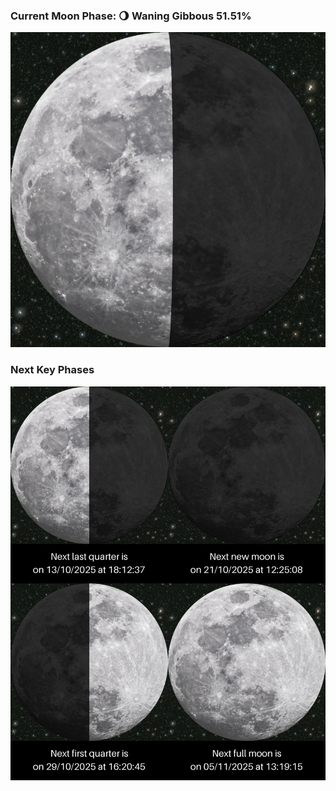 ### Current Moon Phase: 🌖 Waning Gibbous 51.51%
![Moon Phase](moonphase.png)
### Next Key Phases
![Gallery](gallery.png)